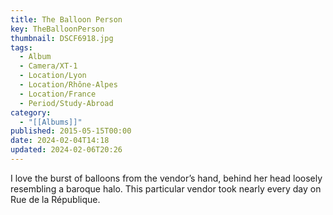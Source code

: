 ```yaml
---
title: The Balloon Person
key: TheBalloonPerson
thumbnail: DSCF6918.jpg
tags:
  - Album
  - Camera/XT-1
  - Location/Lyon
  - Location/Rhône-Alpes
  - Location/France
  - Period/Study-Abroad
category:
  - "[[Albums]]"
published: 2015-05-15T00:00
date: 2024-02-04T14:18
updated: 2024-02-06T20:26
---
```

I love the burst of balloons from the vendor’s hand, behind her head loosely resembling a baroque halo. This particular vendor took nearly every day on Rue de la République.
